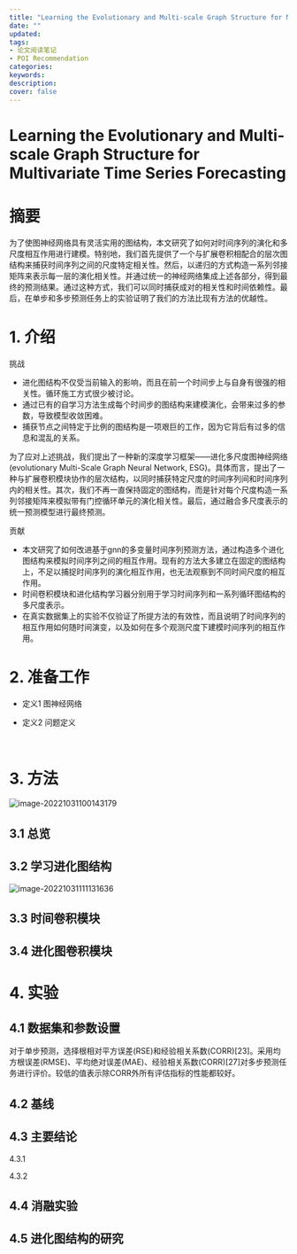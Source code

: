 ```yaml
---
title: "Learning the Evolutionary and Multi-scale Graph Structure for Multivariate Time Series Forecasting"
date: ""
updated:
tags:
- 论文阅读笔记
- POI Recommendation
categories:
keywords:
description:
cover: false
---
```




# Learning the Evolutionary and Multi-scale Graph Structure for Multivariate Time Series Forecasting

# 摘要

为了使图神经网络具有灵活实用的图结构，本文研究了如何对时间序列的演化和多尺度相互作用进行建模。特别地，我们首先提供了一个与扩展卷积相配合的层次图结构来捕获时间序列之间的尺度特定相关性。然后，以递归的方式构造一系列邻接矩阵来表示每一层的演化相关性。并通过统一的神经网络集成上述各部分，得到最终的预测结果。通过这种方式，我们可以同时捕获成对的相关性和时间依赖性。最后，在单步和多步预测任务上的实验证明了我们的方法比现有方法的优越性。

# 1. 介绍

挑战

- 进化图结构不仅受当前输入的影响，而且在前一个时间步上与自身有很强的相关性。循环施工方式很少被讨论。
- 通过已有的自学习方法生成每个时间步的图结构来建模演化，会带来过多的参数，导致模型收敛困难。
- 捕获节点之间特定于比例的图结构是一项艰巨的工作，因为它背后有过多的信息和混乱的关系。

为了应对上述挑战，我们提出了一种新的深度学习框架——进化多尺度图神经网络(evolutionary Multi-Scale Graph Neural Network, ESG)。具体而言，提出了一种与扩展卷积模块协作的层次结构，以同时捕获特定尺度的时间序列间和时间序列内的相关性。其次，我们不再一直保持固定的图结构，而是针对每个尺度构造一系列邻接矩阵来模拟带有门控循环单元的演化相关性。最后，通过融合多尺度表示的统一预测模型进行最终预测。

贡献

- 本文研究了如何改进基于gnn的多变量时间序列预测方法，通过构造多个进化图结构来模拟时间序列之间的相互作用。现有的方法大多建立在固定的图结构上，不足以捕捉时间序列的演化相互作用，也无法观察到不同时间尺度的相互作用。
- 时间卷积模块和进化结构学习器分别用于学习时间序列和一系列循环图结构的多尺度表示。
- 在真实数据集上的实验不仅验证了所提方法的有效性，而且说明了时间序列的相互作用如何随时间演变，以及如何在多个观测尺度下建模时间序列的相互作用。

# 2. 准备工作

- 定义1 图神经网络



- 定义2 问题定义

​	



# 3. 方法

![image-20221031100143179](https://nnpicture.oss-cn-hangzhou.aliyuncs.com/picture202210311001236.png)

## 3.1 总览



## 3.2 学习进化图结构

![image-20221031111131636](https://nnpicture.oss-cn-hangzhou.aliyuncs.com/picture202210311111674.png)

## 3.3 时间卷积模块



## 3.4 进化图卷积模块



# 4. 实验



## 4.1 数据集和参数设置

对于单步预测，选择根相对平方误差(RSE)和经验相关系数(CORR)[23]。采用均方根误差(RMSE)、平均绝对误差(MAE)、经验相关系数(CORR)[27]对多步预测任务进行评价。较低的值表示除CORR外所有评估指标的性能都较好。

## 4.2 基线

## 4.3 主要结论

4.3.1

4.3.2

## 4.4 消融实验

## 4.5 进化图结构的研究